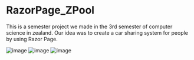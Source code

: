 # RazorPage_ZPool

This is a semester project we made in the 3rd semester of computer science in zealand. 
Our idea was to create a car sharing system for people by using Razor Page. 

![image](https://user-images.githubusercontent.com/101533381/186205889-302579ea-2069-4bb6-8929-320a21d8875a.png)
![image](https://user-images.githubusercontent.com/101533381/186206215-75e18e9f-5ab6-476f-8d38-1d86957d76b0.png)
![image](https://user-images.githubusercontent.com/101533381/186206457-ca7a80d0-c61f-4a33-8ee4-bdcfd44b2960.png)

